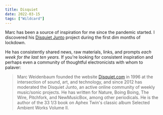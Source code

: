 ```yaml
---
title: Disquiet
date: 2022-03-15
tags: ["Wildcard"]
---
```


Marc has been a source of inspiration for me since the pandemic started. I discovered his [Disquiet Junto](https://disquiet.com/2016/07/14/junto-0237/) project during the first dim months of lockdown.

He has consistently shared news, raw materials, links, and prompts _each week for the last ten years._ If you're looking for consistent inspiration and perhaps even a community of thoughtful electronicists with whom to palaver:

> Marc Weidenbaum founded the website [Disquiet.com](https://disquiet.com) in 1996 at the intersection of sound, art, and technology, and since 2012 has moderated the Disquiet Junto, an active online community of weekly music/sonic projects. He has written for Nature, Boing Boing, The Wire, Pitchfork, and NewMusicBox, among other periodicals. He is the author of the 33 1/3 book on Aphex Twin's classic album Selected Ambient Works Volume II.
